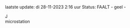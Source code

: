 laatste update: 
di 28-11-2023  2:16   uur 
Status: FAALT - geel - 
<div class="service R">J</div><div class="service Y">microstation</div>
